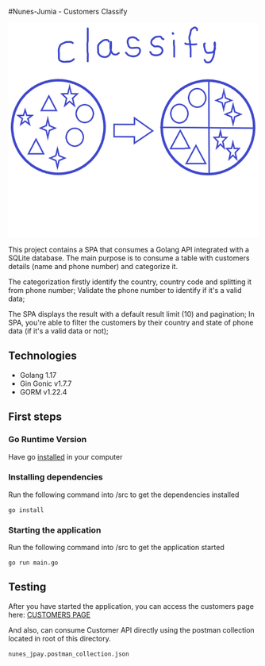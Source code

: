 #Nunes-Jumia - Customers Classify
<p align="center">
  <img src="image/classify.png" alt="classify"/>
</p>

This project contains a SPA that consumes a Golang API integrated with a SQLite database.
The main purpose is to consume a table with customers details (name and phone number) and categorize it.

The categorization firstly identify the country, country code and splitting it from phone number;
Validate the phone number to identify if it's a valid data;

The SPA displays the result with a default result limit (10) and pagination;
In SPA, you're able to filter the customers by their country and state of phone data (if it's a valid data or not);

## Technologies
- Golang 1.17
- Gin Gonic v1.7.7
- GORM v1.22.4

## First steps

### Go Runtime Version
Have go [installed](https://golang.org/doc/install) in your computer

### Installing dependencies
Run the following command into /src to get the dependencies installed
```
go install
```

### Starting the application

Run the following command into /src to get the application started
```
go run main.go
```

## Testing
After you have started the application, you can access the customers page here:
[CUSTOMERS PAGE](http://localhost:8080/)

And also, can consume Customer API directly using the postman collection located in root of this directory.
```
nunes_jpay.postman_collection.json
```